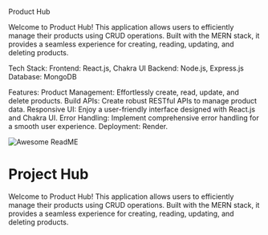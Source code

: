 Product Hub

Welcome to Product Hub! This application allows users to efficiently manage their products using CRUD operations.
Built with the MERN stack, it provides a seamless experience for creating, reading, updating, and deleting products.

Tech Stack:
Frontend: React.js, Chakra UI
Backend: Node.js, Express.js
Database: MongoDB

Features:
Product Management: Effortlessly create, read, update, and delete products.
Build APIs: Create robust RESTful APIs to manage product data.
Responsive UI: Enjoy a user-friendly interface designed with React.js and Chakra UI.
Error Handling: Implement comprehensive error handling for a smooth user experience.
Deployment: Render.

![Awesome ReadME](https://github.com/pottekkat/awesome-readme/raw/master/header.png)

# Project Hub

Welcome to Product Hub! This application allows users to efficiently manage their products using CRUD operations.
Built with the MERN stack, it provides a seamless experience for creating, reading, updating, and deleting products.

